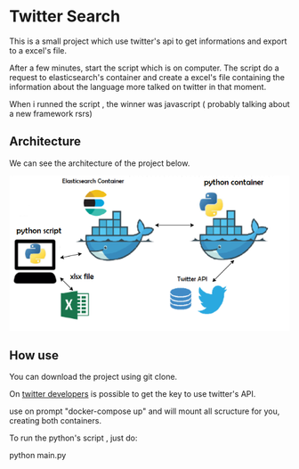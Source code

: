 # Twitter Search

This is a small project which use twitter's api to get informations and export to a excel's file.

After a few minutes, start the script which is on computer. The script do a request to elasticsearch's container and create a excel's file containing the information about the language more talked on twitter in that moment.

When i runned the script , the winner was javascript ( probably talking about a new framework rsrs)

## Architecture

We can see the architecture of the project below.

![Architecture](https://github.com/Rodsafreitas/twitter_search/blob/master/images/architecture.png?raw=true)

## How use

You can download the project using git clone.

On <a href="https://developer.twitter.com/">twitter developers</a> is possible to get the key to use twitter's API.

use on prompt "docker-compose up" and will mount all scructure for you, creating both containers.

To run the python's script , just do:

python main.py

